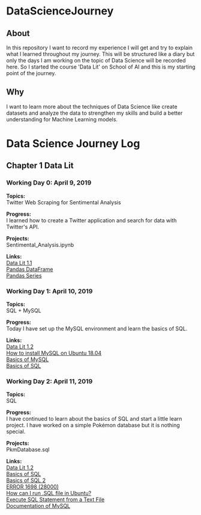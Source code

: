 # DataScienceJourney

## About
In this repository I want to record my experience I will get and try to 
explain what I learned throughout my journey. This will be structured like a 
diary but only the days I am working on the topic of Data Science will be 
recorded here. So I started the course 'Data Lit' on School of AI and this is 
my starting point of the journey.

## Why
I want to learn more about the techniques of Data Science like create datasets 
and analyze the data to strengthen my skills and build a better understanding 
for Machine Learning models.

# Data Science Journey Log

## Chapter 1 Data Lit

### Working Day 0: April 9, 2019

**Topics:** \
Twitter Web Scraping for Sentimental Analysis

**Progress:** \
I learned how to create a Twitter application and search for data with 
Twitter's API.

**Projects:** \
Sentimental_Analysis.ipynb

**Links:** \
[Data Lit 1.1](https://www.theschool.ai/courses/data-lit/lessons/twitter-web-scraping-for-lexicon-based-sentiment-analysis/) \
[Pandas DataFrame](https://towardsdatascience.com/pandas-dataframe-a-lightweight-intro-680e3a212b96) \
[Pandas Series](https://towardsdatascience.com/pandas-series-a-lightweight-intro-b7963a0d62a2)

### Working Day 1: April 10, 2019

**Topics:** \
SQL + MySQL

**Progress:** \
Today I have set up the MySQL environment and learn the basics of SQL.

**Links:** \
[Data Lit 1.2](https://www.theschool.ai/courses/data-lit/lessons/sql-techniques-for-hospital-database-management/) \
[How to install MySQL on Ubuntu 18.04](https://www.digitalocean.com/community/tutorials/how-to-install-mysql-on-ubuntu-18-04) \
[Basics of MySQL](https://www.digitalocean.com/community/tutorials/a-basic-mysql-tutorial) \
[Basics of SQL](https://www.w3schools.com/sql/default.asp)

### Working Day 2: April 11, 2019

**Topics:** \
SQL

**Progress:** \
I have continued to learn about the basics of SQL and start a little learn
project. I have worked on a simple Pokémon database but it is nothing special.

**Projects:** \
PkmDatabase.sql

**Links:** \
[Data Lit 1.2](https://www.theschool.ai/courses/data-lit/lessons/sql-techniques-for-hospital-database-management/) \
[Basics of SQL](https://www.w3schools.com/sql/default.asp) \
[Basics of SQL 2](http://www.mysqltutorial.org/basic-mysql-tutorial.aspx) \
[ERROR 1698 (28000)](https://stackoverflow.com/questions/39281594/error-1698-28000-access-denied-for-user-rootlocalhost) \
[How can I run .SQL file in Ubuntu?](https://www.quora.com/How-can-I-run-SQL-file-in-Ubuntu) \
[Execute SQL Statement from a Text File](https://dev.mysql.com/doc/refman/8.0/en/mysql-batch-commands.html) \
[Documentation of MySQL](https://dev.mysql.com/doc/)
